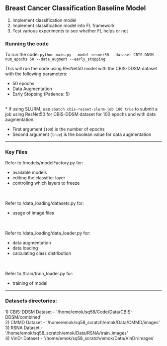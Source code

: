 ## Breast Cancer Classification Baseline Model

1) Implement classification model 
2) Implement classification model into FL framework
3) Test various experiments to see whether FL helps or not


### Running the code

To run the code:
`python main.py --model resnet50 --dataset CBIS-DDSM --num_epochs 50 --data_augment --early_stopping`

This will run the code using ResNet50 model with the CBIS-DDSM dataset with the following parameters:
- 50 epochs
- Data Augmentation
- Early Stopping (Patience: 5)
<br></br>

\* If using SLURM, use `sbatch cbis-resnet-slurm-job 100 true` to submit a job using ResNet50 for CBIS-DDSM dataset for 100 epochs and with data augmentation.
- First argument (`100`) is the number of epochs
- Second argument (`true`) is the boolean value for data augmentation

---


<h3>Key Files</h3>

Refer to /models/modelFactory.py for:
- available models 
- editing the classifier layer 
- controling which layers to freeze

<br></br>
Refer to /data_loading/datasets.py for:
- usage of image files

<br></br>
Refer to /data_loading/data_loader.py for:
- data augmentation
- data loading
- calculating class distribution

<br></br>
Refer to /train/train_loader.py for:
- training of model

---

<h3>Datasets directories:</h3>
1) CBIS-DDSM Dataset - '/home/emok/sq58/Code/Data/CBIS-DDSM/combined'<br>
2) CMMD Dataset - '/home/emok/sq58_scratch/emok/Data/CMMD/images'<br>
3) RSNA Dataset - '/home/emok/sq58_scratch/emok/Data/RSNA/train_images'<br>
4) VinDr Dataset - '/home/emok/sq58_scratch/emok/Data/VinDr/images'